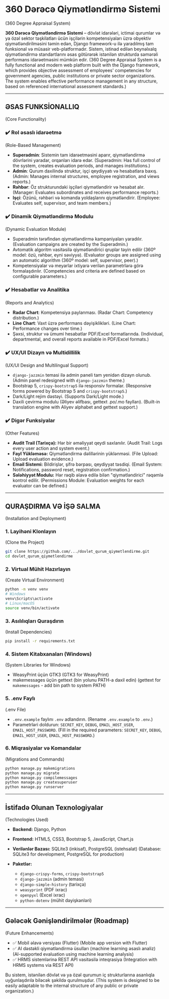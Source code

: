 # 360 Dərəcə Qiymətləndirmə Sistemi

(360 Degree Appraisal System)

**360 Dərəcə Qiymətləndirmə Sistemi** – dövlət idarələri, ictimai qurumlar və ya özəl sektor təşkilatları ücün işçilərin kompetensiyaları üzrə obyektiv qiymətləndirilməsini təmin edən, Django framework-u ilə yaradılmış tam funksional və müsasir veb-platformadır. Sistem, istinad edilən beynəlxalq qiymətləndirmə standartlarını əsas götürərək istənilən strukturda səmərəli performans idarəetməsini mümkün edir.
(360 Degree Appraisal System is a fully functional and modern web platform built with the Django framework, which provides objective assessment of employees' competencies for government agencies, public institutions or private sector organizations. The system enables effective performance management in any structure, based on referenced international assessment standards.)

---

## ƏSAS FUNKSİONALLIQ

(Core Functionality)

### ✔️ Rol əsaslı idarəetmə

(Role-Based Management)

* **Superadmin**: Sistemin tam idarəetməsini aparır, qiymətləndirmə dövrlərini yaradar, orqanları idarə edər.
  (Superadmin: Has full control of the system, creates evaluation periods, and manages institutions.)
* **Admin**: Qurum daxilində struktur, işçi qeydiyyatı və hesabatlara baxış.
  (Admin: Manages internal structures, employee registration, and views reports.)
* **Rəhbər**: Öz strukturundaki işçiləri qiymətləndirir və hesabat alır.
  (Manager: Evaluates subordinates and receives performance reports.)
* **Işçi**: Özünü, rəhbəri və komanda yoldaşlarını qiymətləndirir.
  (Employee: Evaluates self, supervisor, and team members.)

### ✔️ Dinamik Qiymətləndirmə Modulu

(Dynamic Evaluation Module)

* Superadmin tərəfindən qiymətləndirmə kampaniyaları yaradılır.
  (Evaluation campaigns are created by the Superadmin.)
* Avtomatik algoritm vasitəsilə qiymətləndirici qruplar təyin edilir (360º model: özü, rəhbər, eyni səviyyə).
  (Evaluator groups are assigned using an automatic algorithm (360º model: self, supervisor, peer).)
* Kompetensiyalar və meyarlar ixtiyarə verilən parametrlərə görə formalaşdırılır.
  (Competencies and criteria are defined based on configurable parameters.)

### ✔️ Hesabatlar və Analitika

(Reports and Analytics)

* **Radar Chart**: Kompetensiya paylanması.
  (Radar Chart: Competency distribution.)
* **Line Chart**: Vaxt üzrə performans dəyişiklikləri.
  (Line Chart: Performance changes over time.)
* Şəxsi, struktur və ümumi hesabatlar PDF/Excel formatlarında.
  (Individual, departmental, and overall reports available in PDF/Excel formats.)

### ✔️ UX/UI Dizayn və Multidillilik

(UX/UI Design and Multilingual Support)

* `django-jazzmin` temasi ilə admin paneli tam yenidən dizayn olunub.
  (Admin panel redesigned with `django-jazzmin` theme.)
* Bootstrap 5, `crispy-bootstrap5` ilə responsiv formalar.
  (Responsive forms powered by Bootstrap 5 and `crispy-bootstrap5`.)
* Dark/Light rejim dəstəyi.
  (Supports Dark/Light mode.)
* Daxili çevirmə modulu (Əliyev əlifbası, gettext .po/.mo faylları).
  (Built-in translation engine with Aliyev alphabet and gettext support.)

### ✔️ Digər Funksiyalar

(Other Features)

* **Audit Trail (Tarixçə):** Hər bir əməliyyat qeydi saxlanılır.
  (Audit Trail: Logs every user action and system event.)
* **Fayl Yükləməsə:** Qiymətləndirmə dəlillərinin yüklənməsi.
  (File Upload: Upload evaluation evidence.)
* **Email Sistemi:** Bildirişlər, şifrə bərpası, qeydiyyat təsdiqi.
  (Email System: Notifications, password reset, registration confirmation.)
* **Sələhiyyət Modulu:** Hər rəqib əlavə edilə bilən "qiymətləndirici" rəqəmlə kontrol edilir.
  (Permissions Module: Evaluation weights for each evaluator can be defined.)

---

## QURAŞDIRMA VƏ İŞƏ SALMA

(Installation and Deployment)

### 1. Layihəni Klonlayın

(Clone the Project)

```bash
git clone https://github.com/.../dovlet_qurum_qiymetlendirme.git
cd dovlet_qurum_qiymetlendirme
```

### 2. Virtual Mühit Hazırlayın

(Create Virtual Environment)

```bash
python -m venv venv
# Windows
venv\Scripts\activate
# Linux/macOS
source venv/bin/activate
```

### 3. Asılılıqları Quraşdırın

(Install Dependencies)

```bash
pip install -r requirements.txt
```

### 4. Sistem Kitabxanaları (Windows)

(System Libraries for Windows)

* WeasyPrint üçün GTK3
  (GTK3 for WeasyPrint)
* makemessages üçün gettext (bin yolunu PATH-a daxil edin)
  (gettext for `makemessages` - add bin path to system PATH)

### 5. .env Faylı

(.env File)

* `.env.example` faylını `.env` adlandırın.
  (Rename `.env.example` to `.env`.)
* Parametrləri doldurun: `SECRET_KEY`, `DEBUG`, `EMAIL_HOST_USER`, `EMAIL_HOST_PASSWORD`.
  (Fill in the required parameters: `SECRET_KEY`, `DEBUG`, `EMAIL_HOST_USER`, `EMAIL_HOST_PASSWORD`.)

### 6. Miqrasiyalar və Komandalar

(Migrations and Commands)

```bash
python manage.py makemigrations
python manage.py migrate
python manage.py compilemessages
python manage.py createsuperuser
python manage.py runserver
```

---

## İstifadə Olunan Texnologiyalar

(Technologies Used)

* **Backend:** Django, Python
* **Frontend:** HTML5, CSS3, Bootstrap 5, JavaScript, Chart.js
* **Verilənlər Bazası:** SQLite3 (inkisaf), PostgreSQL (istehsalat)
  (Database: SQLite3 for development, PostgreSQL for production)
* **Paketlər:**

  * `django-crispy-forms`, `crispy-bootstrap5`
  * `django-jazzmin` (admin temasi)
  * `django-simple-history` (tarixçə)
  * `weasyprint` (PDF ixrac)
  * `openpyxl` (Excel ixrac)
  * `python-dotenv` (mühit dəyişkənləri)

---

## Gələcək Gənişləndirilmələr (Roadmap)

(Future Enhancements)

* ✅ Mobil əlavə versiyası (Flutter)
  (Mobile app version with Flutter)
* ✅ AI dəstəkli qiymətləndirmə üsulları (machine learning əsaslı analiz)
  (AI-supported evaluation using machine learning analysis)
* ✅ HRMS sistemlərinə REST API vasitəsilə inteqrasiya
  (Integration with HRMS systems via REST API)

Bu sistem, istənilən dövlət və ya özəl qurumun iç strukturlarına asanlıqla uyğunlaşdırıla biləcək şəkildə qurulmuşdur.
(This system is designed to be easily adaptable to the internal structure of any public or private organization.)
